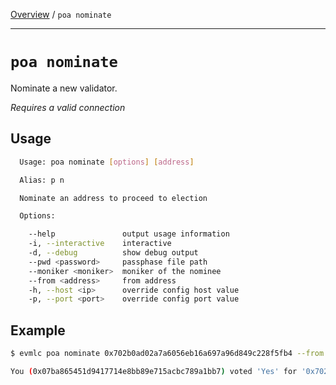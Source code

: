 [Overview](README.md) / `poa nominate`

---

# `poa nominate`

Nominate a new validator.

_*Requires a valid connection*_

## Usage

```bash
  Usage: poa nominate [options] [address]

  Alias: p n

  Nominate an address to proceed to election

  Options:

    --help               output usage information
    -i, --interactive    interactive
    -d, --debug          show debug output
    --pwd <password>     passphase file path
    --moniker <moniker>  moniker of the nominee
    --from <address>     from address
    -h, --host <ip>      override config host value
    -p, --port <port>    override config port value
```

## Example

```bash
$ evmlc poa nominate 0x702b0ad02a7a6056eb16a697a96d849c228f5fb4 --from 0x07ba865451d9417714e8bb89e715acbc789a1bb7 --pwd /home/jake/pwd.txt --moniker node2

You (0x07ba865451d9417714e8bb89e715acbc789a1bb7) voted 'Yes' for '0x702b0ad02a7a6056eb16a697a96d849c228f5fb4'.
```
